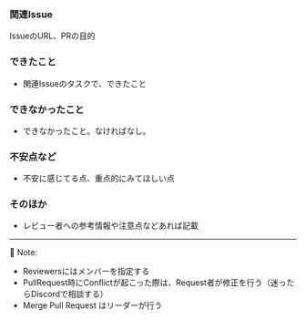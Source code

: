 ### 関連Issue
IssueのURL、PRの目的

### できたこと
- 関連Issueのタスクで、できたこと

### できなかったこと
- できなかったこと。なければなし。

### 不安点など
- 不安に感じてる点、重点的にみてほしい点

### そのほか
- レビュー者への参考情報や注意点などあれば記載


***

🔔 Note:
- Reviewersにはメンバーを指定する
- PullRequest時にConflictが起こった際は、Request者が修正を行う（迷ったらDiscordで相談する）
- Merge Pull Request はリーダーが行う
